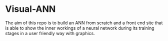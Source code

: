 # Visual-ANN
The aim of this repo is to build an ANN from scratch and a front end site that is able to show the inner workings of a neural network during its training stages in a user friendly way with graphics.
